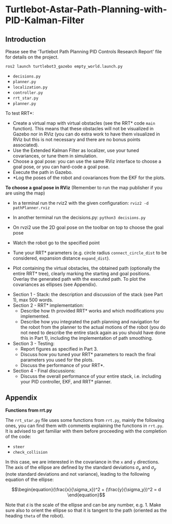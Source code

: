 # Turtlebot-Astar-Path-Planning-with-PID-Kalman-Filter

## Introduction
Please see the 'Turtlebot Path Planning PID Controls Research Report' file for details on the project.
```
ros2 launch turtlebot3_gazebo empty_world.launch.py
```

- ```decisions.py```
- ```planner.py```
- ```localization.py```
- ```controller.py```
- ```rrt_star.py```
- ```planner.py```

To test RRT*:
- Create a virtual map with virtual obstacles (see the RRT* code ```main``` function). This means that these obstacles will not be visualized in Gazebo nor in RViz (you can do extra work to have them visualized in RViz but this is not necessary and there are no bonus points associated).
- Use the Extended Kalman Filter as localizer, use your tuned covariances, or tune them in simulation. 
- Choose a goal pose: you can use the same RViz interface to choose a goal pose, or you can hard-code a goal pose.
- Execute the path in Gazebo.
- *Log the poses of the robot and covariances from the EKF for the plots.

**To choose a goal pose in RViz**
(Remember to run the map publisher if you are using the map)
- In a terminal run the rviz2 with the given configuration: ```rviz2 -d pathPlanner.rviz```
- In another terminal run the decisions.py: ```python3 decisions.py```
- On rvzi2 use the 2D goal pose on the toolbar on top to choose the goal pose
- Watch the robot go to the specified point

- Tune your RRT* parameters (e.g. circle radius ```connect_circle_dist``` to be considered, expansion distance ```expand_dist```).
- Plot containing the virtual obstacles, the obtained path (optionally the entire RRT* tree), clearly marking the starting and goal positions. Overlay the generated path with the executed path. To plot the covariances as ellipses (see Appendix). 

* Section 1 - Stack: the description and discussion of the stack (see Part 1), max 500 words.
* Section 2 - RRT* implementation: 
  * Describe how th provided RRT* works and which modifications you implemented.
  * Describe how you integrated the path planning and navigation for the robot from the planner to the actual motions of the robot (you do not need to describe the entire stack again as you should have done this in Part 1), including the implementation of path smoothing.
* Section 3 - Testing: 
  * Report figures as specified in Part 3.
  * Discuss how you tuned your RRT* parameters to reach the final parameters you used for the plots.
  * Discuss the performance of your RRT*.
* Section 4 - Final discussions:
  * Discuss the overall performance of your entire stack, i.e. including your PID controller, EKF, and RRT* planner.

## Appendix

**Functions from rrt.py**

The ```rrt_star.py``` file uses some functions from ```rrt.py```, mainly the following ones, you can find them with comments explaining the functions in ```rrt.py```. It is advised to get familiar with them before proceeding with the completion of the code:
- ```steer```
- ```check_collision```

In this case, we are interested in the covariance in the `x` and `y` directions. The axis of the ellipse are defined by the standard deviations $\sigma_x$ and $\sigma_y$ (note standard deviations and not variance), leading to the following equation of the ellipse:

$$\begin{equation}(\frac{x}{\sigma_x})^2 + (\frac{y}{\sigma_y})^2 = d \end{equation}$$

Note that ```d``` is the scale of the ellipse and can be any number, e.g. 1.
Make sure also to orient the ellipse so that it is tangent to the path (oriented as the heading ```theta``` of the robot).
